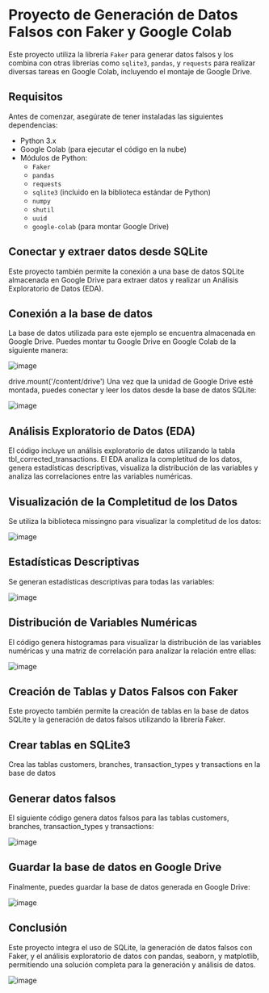 # Proyecto de Generación de Datos Falsos con Faker y Google Colab

Este proyecto utiliza la librería `Faker` para generar datos falsos y los combina con otras librerías como `sqlite3`, `pandas`, y `requests` para realizar diversas tareas en Google Colab, incluyendo el montaje de Google Drive.

## Requisitos

Antes de comenzar, asegúrate de tener instaladas las siguientes dependencias:

- Python 3.x
- Google Colab (para ejecutar el código en la nube)
- Módulos de Python:
  - `Faker`
  - `pandas`
  - `requests`
  - `sqlite3` (incluido en la biblioteca estándar de Python)
  - `numpy`
  - `shutil`
  - `uuid`
  - `google-colab` (para montar Google Drive)


## Conectar y extraer datos desde SQLite
Este proyecto también permite la conexión a una base de datos SQLite almacenada en Google Drive para extraer datos y realizar un Análisis Exploratorio de Datos (EDA).

## Conexión a la base de datos
La base de datos utilizada para este ejemplo se encuentra almacenada en Google Drive. Puedes montar tu Google Drive en Google Colab de la siguiente manera:

![image](https://github.com/user-attachments/assets/38c97bcc-b991-4178-830a-15f17f7dd4ca)

drive.mount('/content/drive')
Una vez que la unidad de Google Drive esté montada, puedes conectar y leer los datos desde la base de datos SQLite:

![image](https://github.com/user-attachments/assets/480f13ea-aaf2-491f-af8e-72e050760dda)
## Análisis Exploratorio de Datos (EDA)
El código incluye un análisis exploratorio de datos utilizando la tabla tbl_corrected_transactions. El EDA analiza la completitud de los datos, genera estadísticas descriptivas, visualiza la distribución de las variables y analiza las correlaciones entre las variables numéricas.

## Visualización de la Completitud de los Datos
Se utiliza la biblioteca missingno para visualizar la completitud de los datos:

![image](https://github.com/user-attachments/assets/dd621c8b-a6fa-4b22-995d-6619946be247)

## Estadísticas Descriptivas
Se generan estadísticas descriptivas para todas las variables:

![image](https://github.com/user-attachments/assets/625b2bcb-797c-4be2-9c94-5697ea98956a)

## Distribución de Variables Numéricas
El código genera histogramas para visualizar la distribución de las variables numéricas y una matriz de correlación para analizar la relación entre ellas:

![image](https://github.com/user-attachments/assets/06c016d7-e7d5-4254-a1e0-804ed0ecaaa4)

## Creación de Tablas y Datos Falsos con Faker
Este proyecto también permite la creación de tablas en la base de datos SQLite y la generación de datos falsos utilizando la librería Faker.

## Crear tablas en SQLite3
Crea las tablas customers, branches, transaction_types y transactions en la base de datos
## Generar datos falsos
El siguiente código genera datos falsos para las tablas customers, branches, transaction_types y transactions:

![image](https://github.com/user-attachments/assets/7f2270e5-d1e9-4733-82a5-dd5014cd00ce)

## Guardar la base de datos en Google Drive
Finalmente, puedes guardar la base de datos generada en Google Drive:

![image](https://github.com/user-attachments/assets/6739f907-385b-4f24-a5b3-c0f20482ccfd)

## Conclusión
Este proyecto integra el uso de SQLite, la generación de datos falsos con Faker, y el análisis exploratorio de datos con pandas, seaborn, y matplotlib, permitiendo una solución completa para la generación y análisis de datos.

![image](https://github.com/user-attachments/assets/588b35a9-8a65-419d-9654-2ce9d65014a1)
